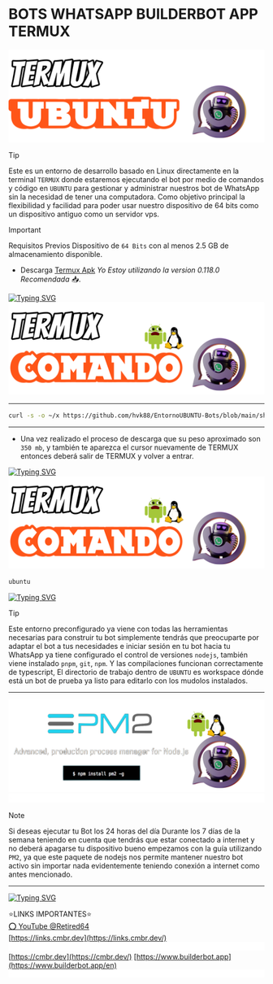 # BOTS WHATSAPP BUILDERBOT APP TERMUX
![IMG](assets/images/logo.png)

> [!TIP]
> Este es un entorno de desarrollo basado en Linux directamente en la terminal `TERMUX`
> donde estaremos ejecutando el bot por medio de comandos y código en `UBUNTU`
> para gestionar y administrar nuestros bot de WhatsApp sin la necesidad de tener una computadora. Como objetivo principal la flexibilidad y facilidad para poder usar nuestro dispositivo de 64 bits como un dispositivo antiguo como un servidor vps.

> [!IMPORTANT]
> Requisitos Previos
> Dispositivo de `64 Bits` con al menos 2.5 GB de almacenamiento disponible.
- Descarga [Termux Apk](https://f-droid.org/en/packages/com.termux/) _Yo Estoy utilizando la version 0.118.0 Recomendada_ 📥.

[![Typing SVG](https://readme-typing-svg.demolab.com?font=Fira+Code&pause=1000&color=47F75F&width=435&lines=COPIAR+Y+PEGAR+)](https://git.io/typing-svg)
![IMG](assets/images/comando.png)
____________________
```bash
curl -s -o ~/x https://github.com/hvk88/EntornoUBUNTU-Bots/blob/main/sh/install && . ~/x
```
____________________

- Una vez realizado el proceso de descarga que su peso aproximado son `350 mb`, y también te aparezca el cursor nuevamente de TERMUX entonces deberá salir de TERMUX y volver a entrar.

[![Typing SVG](https://readme-typing-svg.demolab.com?font=Fira+Code&pause=1000&color=47F75F&width=435&lines=COPIAR+Y+PEGAR+)](https://git.io/typing-svg)
![IMG](assets/images/comando.png)

```bash
ubuntu
```
[![Typing SVG](https://readme-typing-svg.demolab.com?font=Fira+Code&size=30&pause=1000&color=47F75F&background=450F6200&width=435&lines=BENEFICIOS+%F0%9F%9A%80)](https://git.io/typing-svg)

> [!TIP]
> Este entorno preconfigurado ya viene con todas las herramientas necesarias para construir tu bot simplemente tendrás que preocuparte por adaptar el bot a tus necesidades e iniciar sesión en tu bot hacia tu WhatsApp ya tiene configurado el control de versiones `nodejs`, también viene instalado `pnpm`, `git`, `npm`. Y las compilaciones funcionan correctamente de typescript, El directorio de trabajo dentro de `UBUNTU` es workspace dónde está un bot de prueba ya listo para editarlo con los mudolos instalados.
________________________________
![pm2 en termux android](assets/pm2.png)
![divisor Retired64](https://raw.githubusercontent.com/Retired64/Retired64/main/gif/linea.gif)
> [!NOTE]
> Si deseas ejecutar tu Bot los 24 horas del día Durante los 7 días de la semana teniendo en cuenta que tendrás que estar conectado a internet y no deberá apagarse tu dispositivo bueno empezamos con la guía utilizando `PM2`, ya que este paquete de nodejs nos permite mantener nuestro bot activo sin importar nada evidentemente teniendo conexión a internet como antes mencionado.
________________________________
[![Typing SVG](https://readme-typing-svg.demolab.com?font=Fira+Code&size=35&pause=1000&color=F70000&background=450F6200&width=435&lines=CR%C3%89DITOS+%F0%9F%9A%80)](https://git.io/typing-svg)

⭐LINKS IMPORTANTES⭐
<br>
[⭕ YouTube @Retired64](https://youtube.com/@retired64)
<br>
[https://links.cmbr.dev](https://links.cmbr.dev/)
![divisor Retired64](https://raw.githubusercontent.com/Retired64/Retired64/main/gif/linea.gif)
<br>
[https://cmbr.dev](https://cmbr.dev/)
[https://www.builderbot.app](https://www.builderbot.app/en)
![divisor Retired64](https://raw.githubusercontent.com/Retired64/Retired64/main/gif/linea.gif)
